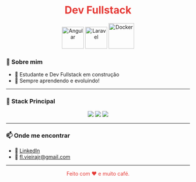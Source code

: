 <h1 align="center" style="color:#e53935;">Dev Fullstack</h1>

<p align="center">
  <img src="https://angular.io/assets/images/logos/angular/angular.svg" width="60" alt="Angular" />
  <img src="https://laravel.com/img/logomark.min.svg" width="60" alt="Laravel" />
  <img src="https://www.docker.com/wp-content/uploads/2022/03/Moby-logo.png" width="70" alt="Docker" />
</p>

### 🧠 Sobre mim

- 🎯 Estudante e Dev Fullstack em construção
- 🚀 Sempre aprendendo e evoluindo!

---

### 🚀 Stack Principal

<p align="center">
  <img src="https://img.shields.io/badge/Angular-DD0031?style=for-the-badge&logo=angular&logoColor=white" />
  <img src="https://img.shields.io/badge/Laravel-FF2D20?style=for-the-badge&logo=laravel&logoColor=white" />
  <img src="https://img.shields.io/badge/Docker-2496ED?style=for-the-badge&logo=docker&logoColor=white" />
</p>

---

### 📫 Onde me encontrar

- 🔗 [LinkedIn](www.linkedin.com/in/flvieirajr)
- 📧 fl.vieirajr@gmail.com

---

<p align="center" style="color:#e53935;">
  Feito com ❤️ e muito café.
</p>
